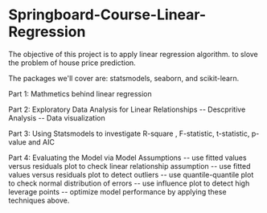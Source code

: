 # Springboard-Course-Linear-Regression

The objective of this project is to apply linear regression algorithm. to slove the problem of house price prediction. 

The packages we'll cover are: statsmodels, seaborn, and scikit-learn.

Part 1: Mathmetics behind linear regression

Part 2: Exploratory Data Analysis for Linear Relationships
       -- Descpritive Analysis
       -- Data visualization
       
Part 3: Using Statsmodels to investigate R-square , F-statistic, t-statistic, p-value and AIC

Part 4: Evaluating the Model via Model Assumptions 
       -- use fitted values versus residuals plot to check linear relationship assumption
       -- use fitted values versus residuals plot to detect outliers
       -- use quantile-quantile plot to check normal distribution of errors
       -- use influence plot to detect high leverage points
       -- optimize model performance by applying these techniques above.
       
  
